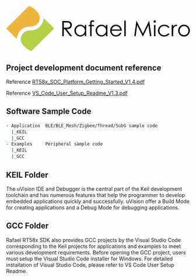 ![image](https://github.com/RafaelMicro/RT58x_SDK/blob/main/Docs/RT58x_SDK_Reference_Guide/logo.JPG)


## Project development document reference

Reference [RT58x_SOC_Platform_Getting_Started_V1.4.pdf](https://github.com/RafaelMicro/RT58x_SDK/blob/main/Docs/%5BSW_01%5DRT58x_SOC_Platform_Getting_Started_V1.4.pdf "link")

Reference [VS_Code_User_Setup_Readme_V1.3.pdf](https://github.com/RafaelMicro/RT58x_SDK/blob/main/Docs/%5BTool_08%5DVS_Code_User_Setup_Readme_V1.3.pdf "link")


## Software Sample Code
 ```bash
 - Application  BLE/BLE_Mesh/Zigbee/Thread/SubG sample code
   |_KEIL
   |_GCC
 - Examples     Peripheral sample code
   |_KEIL
   |_GCC
```
## KEIL Folder

  The uVision IDE and Debugger is the central part of the Keil development toolchain and has numerous features that help the programmer to develop embedded applications quickly and successfully. 
  uVision offer a Build Mode for creating applications and a Debug Mode for debugging applications.


## GCC Folder

  Rafael RT58x SDK also provides GCC projects by the Visual Studio Code corresponding to the Keil projects for applications and examples to meet various development requirements.
  Before opening the GCC project, users must setup the Visual Studio Code installer for Windows. For detailed installation of Visual Studio Code, please refer to VS Code User Setup Readme.


